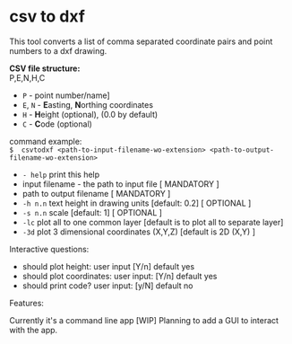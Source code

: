 # csv to dxf

This tool converts a list of comma separated coordinate pairs and point numbers to a dxf drawing.


**CSV file structure:**  
P,E,N,H,C

- `P` - point number/name] 
- `E`, `N` - **E**asting, **N**orthing coordinates
- `H` - **H**eight (optional), (0.0 by default)
- `C` - **C**ode (optional)

command example:  
`$  csvtodxf <path-to-input-filename-wo-extension> <path-to-output-filename-wo-extension>`

- `- help` print this help
- input filename - the path to input file [ MANDATORY ]  
- path to output filename [ MANDATORY ]  
- `-h n.n` text height in drawing units [default: 0.2] [ OPTIONAL ]  
- `-s n.n` scale [default: 1] [ OPTIONAL ]
- `-lc` plot all to one common layer [default is to plot all to separate layer]
- `-3d` plot 3 dimensional coordinates (X,Y,Z) [default is 2D (X,Y) ] 

Interactive questions:  
- should plot height: user input [Y/n] default yes  
- should plot coordinates: user input: [Y/n] default yes  
- should print code? user input: [y/N] default no


Features:

Currently it's a command line app [WIP]
Planning to add a GUI to interact with the app. 
